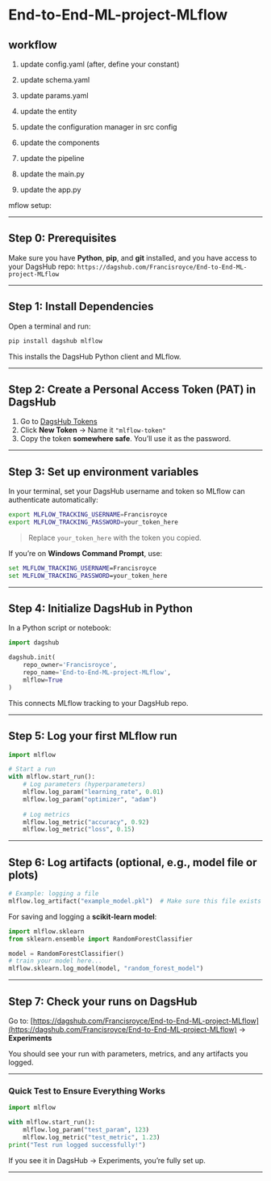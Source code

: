 # End-to-End-ML-project-MLflow

## workflow

1. update config.yaml (after, define your constant)

2. update schema.yaml
3. update params.yaml
4. update the entity
5. update the configuration manager in src config
6. update the components
7. update the pipeline
8. update the main.py
9. update the app.py


mflow setup:


---

## **Step 0: Prerequisites**

Make sure you have **Python**, **pip**, and **git** installed, and you have access to your DagsHub repo:
`https://dagshub.com/Francisroyce/End-to-End-ML-project-MLflow`

---

## **Step 1: Install Dependencies**

Open a terminal and run:

```bash
pip install dagshub mlflow
```

This installs the DagsHub Python client and MLflow.

---

## **Step 2: Create a Personal Access Token (PAT) in DagsHub**

1. Go to [DagsHub Tokens](https://dagshub.com/user/settings/tokens)
2. Click **New Token** → Name it `"mlflow-token"`
3. Copy the token **somewhere safe**. You’ll use it as the password.

---

## **Step 3: Set up environment variables**

In your terminal, set your DagsHub username and token so MLflow can authenticate automatically:

```bash
export MLFLOW_TRACKING_USERNAME=Francisroyce
export MLFLOW_TRACKING_PASSWORD=your_token_here
```

> Replace `your_token_here` with the token you copied.

If you’re on **Windows Command Prompt**, use:

```cmd
set MLFLOW_TRACKING_USERNAME=Francisroyce
set MLFLOW_TRACKING_PASSWORD=your_token_here
```

---

## **Step 4: Initialize DagsHub in Python**

In a Python script or notebook:

```python
import dagshub

dagshub.init(
    repo_owner='Francisroyce',
    repo_name='End-to-End-ML-project-MLflow',
    mlflow=True
)
```

This connects MLflow tracking to your DagsHub repo.

---

## **Step 5: Log your first MLflow run**

```python
import mlflow

# Start a run
with mlflow.start_run():
    # Log parameters (hyperparameters)
    mlflow.log_param("learning_rate", 0.01)
    mlflow.log_param("optimizer", "adam")
    
    # Log metrics
    mlflow.log_metric("accuracy", 0.92)
    mlflow.log_metric("loss", 0.15)
```

---

## **Step 6: Log artifacts (optional, e.g., model file or plots)**

```python
# Example: logging a file
mlflow.log_artifact("example_model.pkl")  # Make sure this file exists
```

For saving and logging a **scikit-learn model**:

```python
import mlflow.sklearn
from sklearn.ensemble import RandomForestClassifier

model = RandomForestClassifier()
# train your model here...
mlflow.sklearn.log_model(model, "random_forest_model")
```

---

## **Step 7: Check your runs on DagsHub**

Go to:
[https://dagshub.com/Francisroyce/End-to-End-ML-project-MLflow](https://dagshub.com/Francisroyce/End-to-End-ML-project-MLflow) → **Experiments**

You should see your run with parameters, metrics, and any artifacts you logged.

---

### Quick Test to Ensure Everything Works

```python
import mlflow

with mlflow.start_run():
    mlflow.log_param("test_param", 123)
    mlflow.log_metric("test_metric", 1.23)
print("Test run logged successfully!")
```

If you see it in DagsHub → Experiments, you’re fully set up.

---




